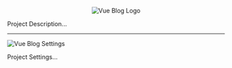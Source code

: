 <p align="center">
  <img src="https://i.imgur.com/5JJRkfW.png" alt="Vue Blog Logo"/>
</p>

Project Description...

<hr>

<p align="left">
  <img src="https://i.imgur.com/e2zykLs.png" alt="Vue Blog Settings"/>
</p>

Project Settings...
